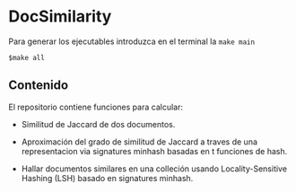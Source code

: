 ﻿# DocSimilarity

Para generar los ejecutables introduzca en el terminal la `make main`

```shell
$make all
```

## Contenido

El repositorio contiene funciones para calcular:

  - Similitud de Jaccard de dos documentos.

  - Aproximación del grado de similitud de Jaccard a traves de una representacion via
signatures minhash basadas en t funciones de hash.

  - Hallar documentos similares en una colleción usando Locality-Sensitive Hashing (LSH) basado en signatures minhash.
